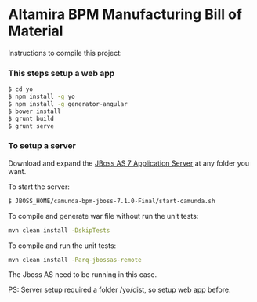 Altamira BPM Manufacturing Bill of Material
===========================================

Instructions to compile this project:

### This steps setup a web app

```sh
$ cd yo
$ npm install -g yo
$ npm install -g generator-angular
$ bower install
$ grunt build
$ grunt serve
```

### To setup a server

Download and expand the [JBoss AS 7 Application Server](http://camunda.org/release/camunda-bpm/jboss/7.1/camunda-bpm-jboss-7.1.0-Final.zip) at any folder you want.

To start the server:

```sh
$ JBOSS_HOME/camunda-bpm-jboss-7.1.0-Final/start-camunda.sh
```

To compile and generate war file without run the unit tests:

```sh
mvn clean install -DskipTests
```

To compile and run the unit tests:

```sh
mvn clean install -Parq-jbossas-remote
```

The Jboss AS need to be running in this case.

PS: Server setup required a folder /yo/dist, so setup web app before.

